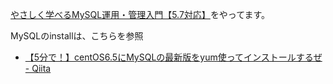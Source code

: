 [やさしく学べるMySQL運用・管理入門【5.7対応】](https://book.impress.co.jp/books/1116101014)をやってます。

MySQLのinstallは、こちらを参照
* [【5分で！】centOS6.5にMySQLの最新版をyum使ってインストールするぜ - Qiita](https://qiita.com/ritukiii/items/f4e2fbae5d6e7b1aa5f9)
